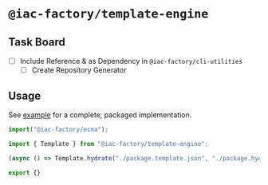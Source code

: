 # `@iac-factory/template-engine`

## Task Board

- [ ] Include Reference & as Dependency in `@iac-factory/cli-utilities`
  - [ ] Create Repository Generator

## Usage 

See [example](./example) for a complete, packaged implementation.

```typescript
import("@iac-factory/ecma");

import { Template } from "@iac-factory/template-engine";

(async () => Template.hydrate("./package.template.json", "./package.hydration.json"))();

export {}
```